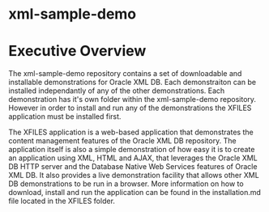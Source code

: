 # xml-sample-demo
<span id="_Toc408996329" class="anchor"></span>

Executive Overview
==================

The xml-sample-demo repository contains a set of downloadable and installable demonstrations for Oracle XML DB. Each demonstraiton  can be installed independantly of any of the other demonstrations. Each demonstration has it's own folder within the xml-sample-demo repository. However in order to install and run any of the demonstrations the XFILES application must be installed first.

The XFILES application is a web-based application that demonstrates the content management features of the Oracle XML DB repository. The application itself is also a simple demonstration of how easy it is to create an application using XML, HTML and AJAX, that leverages the Oracle XML DB HTTP server and the Database Native Web Services features of Oracle XML DB. It also provides a live demonstration facility that allows other XML DB demonstrations to be run in a browser. More information on how to download, install and run the application can be found in the installation.md file located in the XFILES folder.
